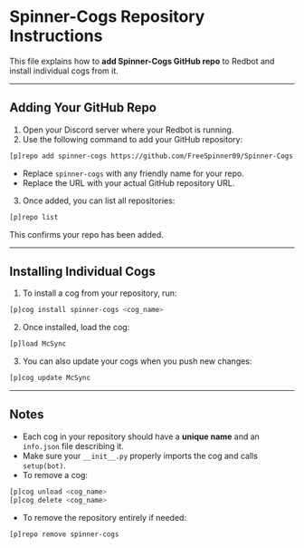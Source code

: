 # Spinner-Cogs Repository Instructions

This file explains how to **add Spinner-Cogs GitHub repo** to Redbot and install individual cogs from it.

---

## Adding Your GitHub Repo

1. Open your Discord server where your Redbot is running.
2. Use the following command to add your GitHub repository:

```bash
[p]repo add spinner-cogs https://github.com/FreeSpinner09/Spinner-Cogs
```

- Replace `spinner-cogs` with any friendly name for your repo.
- Replace the URL with your actual GitHub repository URL.

3. Once added, you can list all repositories:

```bash
[p]repo list
```

This confirms your repo has been added.

---

## Installing Individual Cogs

1. To install a cog from your repository, run:

```bash
[p]cog install spinner-cogs <cog_name>
```

2. Once installed, load the cog:

```bash
[p]load McSync
```

3. You can also update your cogs when you push new changes:

```bash
[p]cog update McSync
```

---

## Notes

- Each cog in your repository should have a **unique name** and an `info.json` file describing it.
- Make sure your `__init__.py` properly imports the cog and calls `setup(bot)`.
- To remove a cog:

```bash
[p]cog unload <cog_name>
[p]cog delete <cog_name>
```

- To remove the repository entirely if needed:

```bash
[p]repo remove spinner-cogs
```
